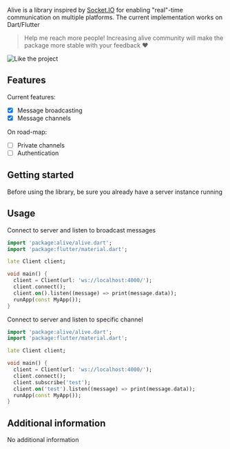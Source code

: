 <!-- TODO: Add badges -->

Alive is a library inspired by [Socket.IO](https://socket.io/) for enabling "real"-time communication on multiple platforms. The current implementation works on Dart/Flutter

> Help me reach more people! Increasing alive community will make the package more stable with your feedback ❤

![Like the project](E:\projects\livingadventures\alive-flutter-client\docs\images\likes.png)

## Features

Current features:

- [x] Message broadcasting
- [x] Message channels

On road-map:

- [ ] Private channels
- [ ] Authentication

## Getting started

Before using the library, be sure you already have a server instance running

## Usage

Connect to server and listen to broadcast messages

```dart
import 'package:alive/alive.dart';
import 'package:flutter/material.dart';

late Client client;

void main() {
  client = Client(url: 'ws://localhost:4000/');
  client.connect();
  client.on().listen((message) => print(message.data));
  runApp(const MyApp());
}
```

Connect to server and listen to specific channel

```dart
import 'package:alive/alive.dart';
import 'package:flutter/material.dart';

late Client client;

void main() {
  client = Client(url: 'ws://localhost:4000/');
  client.connect();
  client.subscribe('test');
  client.on('test').listen((message) => print(message.data));
  runApp(const MyApp());
}
```

## Additional information

No additional information

<!-- TODO: Add additional information -->
